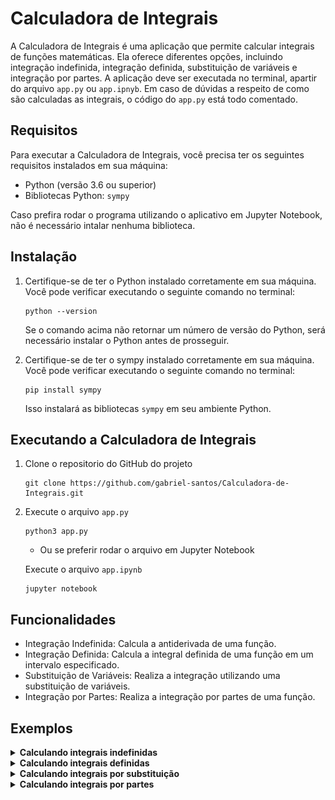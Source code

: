 # Calculadora de Integrais

A Calculadora de Integrais é uma aplicação que permite calcular integrais de funções matemáticas. Ela oferece diferentes opções, incluindo integração indefinida, integração definida, substituição de variáveis e integração por partes. A aplicação deve ser executada no terminal, apartir do arquivo `app.py` ou `app.ipnyb`. 
Em caso de dúvidas a respeito de como são calculadas as integrais, o código do `app.py` está todo comentado.

## Requisitos

Para executar a Calculadora de Integrais, você precisa ter os seguintes requisitos instalados em sua máquina:

- Python (versão 3.6 ou superior)
- Bibliotecas Python: `sympy`

Caso prefira rodar o programa utilizando o aplicativo em Jupyter Notebook, não é necessário intalar nenhuma biblioteca.

## Instalação

1. Certifique-se de ter o Python instalado corretamente em sua máquina. Você pode verificar executando o seguinte comando no terminal:

   ```shell
   python --version
   ```
    Se o comando acima não retornar um número de versão do Python, será necessário instalar o Python antes de prosseguir.

2. Certifique-se de ter o sympy instalado corretamente em sua máquina. Você pode verificar executando o seguinte comando no terminal:
   ```shell
   pip install sympy
   ```
   Isso instalará as bibliotecas `sympy` em seu ambiente Python.

## Executando a Calculadora de Integrais

1. Clone o repositorio do GitHub do projeto
   ```shell
   git clone https://github.com/gabriel-santos/Calculadora-de-Integrais.git
   ```
2. Execute o arquivo `app.py`
   ```shell
   python3 app.py
   ```
   - Ou se preferir rodar o arquivo em Jupyter Notebook

   Execute o arquivo `app.ipynb`
   ```shell
   jupyter notebook
   ```

## Funcionalidades

- Integração Indefinida: Calcula a antiderivada de uma função.
- Integração Definida: Calcula a integral definida de uma função em um intervalo especificado.
- Substituição de Variáveis: Realiza a integração utilizando uma substituição de variáveis.
- Integração por Partes: Realiza a integração por partes de uma função.

## Exemplos

<details>
  <summary><strong>Calculando integrais indefinidas</strong></summary>

  1. ∫(3x² + 2)dx
   - Entrada: 3*(x**2) + 2
   - Saida: x*(x**2+2)
  
  <p style="text-align:center"><img src="images/Ex-1.1.png" height="300px" width="500px" /></p>
  
  2. ∫(cos(x) + 2e^x)dx
   - Entrada: cos(x) + 2*(E**x)
   - Saida: 2*(E**x) + sin(x)
  
  <p style="text-align:center"><img src="images/Ex-1.2.png" height="300px" width="500px" /></p>

  3. ∫(e^x + 1/x)dx
   - Entrada: E**x + 1/x
   - Saida: E**x + ln(x)

  <p style="text-align:center"><img src="images/Ex-1.3.png" height="300px" width="500px" /></p>

  4. ∫(2sin(x) + 3cos(x))dx
   - Entrada: 2*sin(x) + 3*cos(x)
   - Saida: 2*sin(x) + 3*cos(x)
  
  <p style="text-align:center"><img src="images/Ex-1.4.png" height="300px" width="500px" /></p>

  5. ∫(5/x²)dx
   - Entrada: 5/(x**2)
   - Saida: 5/x

  <p style="text-align:center"><img src="images/Ex-1.5.png" height="300px" width="500px" /></p>

</details>

<details>
  <summary><strong>Calculando integrais definidas</strong></summary>

  1. ∫[0, 2] 2x dx
   - Função: 2*x
   - Limite inferior: 0
   - Limite superior: 2
   - Saída: 4

  <p style="text-align:center"><img src="images/Ex-2.1.png" width="400px" /></p>

  2. ∫[1, 3] (x² + 3x) dx
   - Função: x**2+3*x
   - Limite inferior: 1
   - Limite superior: 3
   - Saída: 62/3

  <p style="text-align:center"><img src="images/Ex-2.2.png" width="400px" /></p>

  3. ∫[0, π] sin(2x) dx
   - Função: sin(2*x)
   - Limite inferior: 0
   - Limite superior: pi
   - Saída: 0

  <p style="text-align:center"><img src="images/Ex-2.3.png" width="400px" /></p>

  4. ∫[0, 1] e^x dx
   - Função: E**x
   - Limite inferior: 0
   - Limite superior: 1
   - Saída: -1 + e

  <p style="text-align:center"><img src="images/Ex-2.4.png" width="400px" /></p>

  5. ∫[0, e] (ln(x) + x) dx
   - Função: log(x) + x
   - Limite inferior: 0
   - Limite superior: E
   - Saída: E**2/2

  <p style="text-align:center"><img src="images/Ex-2.5.png" width="400px" /></p>

</details>

<details>
  <summary><strong>Calculando integrais por substituição</strong></summary>

  1. ∫(2x + 1)√(x² + x + 1) dx
   - Função: (2*x + 1)*sqrt(x**2 + x + 1)
   - Valor de u: x**2 + x + 1
   - Saída: (2*(x**2+x+1)**3/2)/3

      <details>
        <summary><strong>Solução</strong></summary>
        <p style="text-align:center"><img src="images/Ex-3.1.png" width="400px" /></p>
      </details>

  2. ∫e^x sin(e^x) dx
   - Função: E**x*sin(E**x)
   - Valor de u: E**x
   - Saída: -cos(E**x)

      <details>
        <summary><strong>Solução</strong></summary>
        <p style="text-align:center"><img src="images/Ex-3.2.png" width="400px" /></p>
      </details>

  3. ∫1 / (5-3x) dx
   - Função: 1/(5-3*x)
   - Valor de u: 5-3*x
   - Saída: -1/3*log(5-3*x)

      <details>
        <summary><strong>Solução</strong></summary>
        <p style="text-align:center"><img src="images/Ex-3.3.png" width="400px" /></p>
      </details>

  4. ∫(x + 1)/(x² + 2x + 2) dx
   - Função: (x + 1)/(x**2 + 2*x + 2)
   - Valor de u: x**2 + 2*x + 2
   - Saída: (log(x**2 + 2*x + 2))/2

      <details>
        <summary><strong>Solução</strong></summary>
        <p style="text-align:center"><img src="images/Ex-3.4.png" width="400px" /></p>
      </details>

  5. ∫cos(x)√sin(x) dx
   - Função: cos(x) * sqrt(sin(x))
   - Valor de u: sin(x)
   - Saída: (2/3) * sin^(3/2)

      <details>
        <summary><strong>Solução</strong></summary>
        <p style="text-align:center"><img src="images/Ex-3.5.png" width="400px" /></p>
      </details>

</details>

<details>
  <summary><strong>Calculando integrais por partes</strong></summary>

  1. ∫x sin(x) dx
   - Função: x*sin(x)
   - Valor de u: x
   - Valor de dv: sin(x)
   - Saída: sin(x) - x*cos(x)

      <details>
        <summary><strong>Solução</strong></summary>
        <p style="text-align:center"><img src="images/Ex-4.1.png" width="400px" /></p>
      </details>

  2. ∫ln(x) dx
   - Função: ln(x)
   - Valor de u: ln(x)
   - Valor de dv: 1
   - Saída: x*ln(x) - x

      <details>
        <summary><strong>Solução</strong></summary>
        <p style="text-align:center"><img src="images/Ex-4.2.png" width="400px" /></p>
      </details>

  3. ∫x*cos(5x) dx
   - Função: x*cos(5*x)
   - Valor de u: x
   - Valor de dv: cos(5*x)
   - Saída: (1/5)*x*sin(5*x) + (1/25)*cos(5*x)

      <details>
        <summary><strong>Solução</strong></summary>
        <p style="text-align:center"><img src="images/Ex-4.3.png" width="400px" /></p>
      </details>

  4. ∫x^2 ln(x) dx
   - Função: x^2*ln(x)
   - Valor de u: ln(x)
   - Valor de dv: x^2
   - Saída: (1/3)*x^3*ln(x) - x^3/9

      <details>
        <summary><strong>Solução</strong></summary>
        <p style="text-align:center"><img src="images/Ex-4.4.png" width="400px" /></p>
      </details>

  5. ∫(x^2+2*x)*cos(x) dx
   - Função: (x^2+2*x)*cos(x)
   - Valor de u: x^2+2*x
   - Valor de dv: cos(x)
   - Saída: 2*x*cos(x) + (x^2  + 2*x)*sin(x) - 2*sin(x) + 2*cos(x)

      <details>
        <summary><strong>Solução</strong></summary>
        <p style="text-align:center"><img src="images/Ex-4.5.png" width="400px" /></p>
      </details>

</details>
